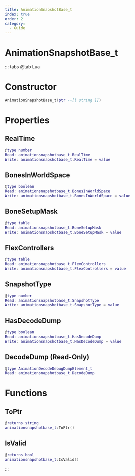 ```yaml
---
title: AnimationSnapshotBase_t
index: true
order: 2
category:
  - Guide
---
```


# AnimationSnapshotBase_t

::: tabs
@tab Lua
# Constructor
```lua
AnimationSnapshotBase_t(ptr --[[ string ]])
```
# Properties
## RealTime 
```lua
@type number
Read: animationsnapshotbase_t.RealTime
Write: animationsnapshotbase_t.RealTime = value
```
## BonesInWorldSpace 
```lua
@type boolean
Read: animationsnapshotbase_t.BonesInWorldSpace
Write: animationsnapshotbase_t.BonesInWorldSpace = value
```
## BoneSetupMask 
```lua
@type table
Read: animationsnapshotbase_t.BoneSetupMask
Write: animationsnapshotbase_t.BoneSetupMask = value
```
## FlexControllers 
```lua
@type table
Read: animationsnapshotbase_t.FlexControllers
Write: animationsnapshotbase_t.FlexControllers = value
```
## SnapshotType 
```lua
@type number
Read: animationsnapshotbase_t.SnapshotType
Write: animationsnapshotbase_t.SnapshotType = value
```
## HasDecodeDump 
```lua
@type boolean
Read: animationsnapshotbase_t.HasDecodeDump
Write: animationsnapshotbase_t.HasDecodeDump = value
```
## DecodeDump (Read-Only)
```lua
@type AnimationDecodeDebugDumpElement_t
Read: animationsnapshotbase_t.DecodeDump
```
# Functions
## ToPtr
```lua
@returns string
animationsnapshotbase_t:ToPtr()
```
## IsValid
```lua
@returns bool
animationsnapshotbase_t:IsValid()
```

:::
